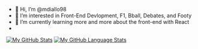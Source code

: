 - 👋 Hi, I’m @mdiallo98
- 👀 I’m interested in Front-End Devlopment, F1, Bball, Debates, and Footy
- 🌱 I’m currently learning more and more about the front-end with React 
- 
[![My GitHub Stats](https://github-readme-stats.vercel.app/api/?username=mdiallo98&count_private=true&theme=tokyonight&showicons=true)]()
[![My GitHub Language Stats](https://github-readme-stats.vercel.app/api/top-langs/?username=mdiallo98&langs_count=5&theme=tokyonight)]()

<!---
mdiallo98/mdiallo98 is a ✨ special ✨ repository because its `README.md` (this file) appears on your GitHub profile.
You can click the Preview link to take a look at your changes.
--->
